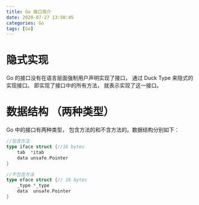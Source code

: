 ```yaml
---
title: Go 接口简介
date: 2020-07-27 13:50:45
categories: Go
tags: [Go]
---
```


# 隐式实现

Go 的接口没有在语言层面强制用户声明实现了接口， 通过 Duck Type 来隐式的实现接口。
即实现了接口中的所有方法， 就表示实现了这一接口。

# 数据结构 （两种类型）

Go 中的接口有两种类型， 包含方法的和不含方法的。数据结构分别如下：

```go
//包含方法
type iface struct {//16 bytes
	tab  *itab
	data unsafe.Pointer
}

//不包含方法
type eface struct {// 16 bytes
	_type *_type
	data  unsafe.Pointer
}

```


